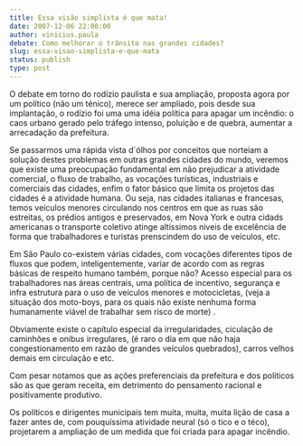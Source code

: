 ```yaml
---
title: Essa visão simplista é que mata!
date: 2007-12-06 22:00:00
author: vinicius.paula
debate: Como melhorar o trânsito nas grandes cidades?
slug: essa-visao-simplista-e-que-mata
status: publish 
type: post
---
```


O debate em torno do rodízio paulista e sua ampliação, proposta agora por um político (não um ténico), merece ser ampliado, pois desde sua implantação, o rodízio foi uma uma idéia política para apagar um incêndio: o caos urbano gerado pelo tráfego intenso, poluição e de quebra, aumentar a arrecadação da prefeitura.  

Se passarmos uma rápida vista d´ólhos por conceitos que norteiam a solução destes problemas em outras grandes cidades do mundo, veremos que existe uma preocupação fundamental em não prejudicar a atividade comercial, o fluxo de trabalho, as vocações turísticas, industriais e comerciais das cidades, enfim o fator básico que limita os projetos das cidades é a atividade humana. Ou seja, nas cidades italianas e francesas, temos veículos menores circulando nos centros em que as ruas são estreitas, os prédios antigos e preservados, em Nova York e outra cidads americanas o transporte coletivo atinge altíssimos niveis de excelência de forma que trabalhadores e turistas prenscindem do uso de veículos, etc.  

Em São Paulo co-existem várias cidades, com vocações diferentes tipos de fluxos que podem, inteligentemente, variar de acordo com as regras básicas de respeito humano também, porque não? Acesso especial para os trabalhadores nas áreas centrais, uma política de incentivo, segurança e infra estrutura para o uso de veículos menores e motocicletas, (veja a situação dos moto-boys, para os quais não existe nenhuma forma humanamente viável de trabalhar sem risco de morte) .  

Obviamente existe o capítulo especial da irregularidades, ciculação de caminhões e onibus irregulares, (é raro o dia em que não haja congestionamento em razão de grandes veículos quebrados), carros velhos demais em circulação e etc.  

Com pesar notamos que as ações preferenciais da prefeitura e dos políticos são as que geram receita, em detrimento do pensamento racional e positivamente produtivo.   

  

Os políticos e dirigentes municipais tem muita, muita, muita lição de casa a fazer antes de, com pouquíssima atividade neural (só o tico e o téco), projetarem a ampliação de um medida que foi criada para apagar incêndio.
